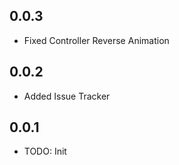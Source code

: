 ## 0.0.3

* Fixed Controller Reverse Animation

## 0.0.2

* Added Issue Tracker

## 0.0.1

* TODO: Init
